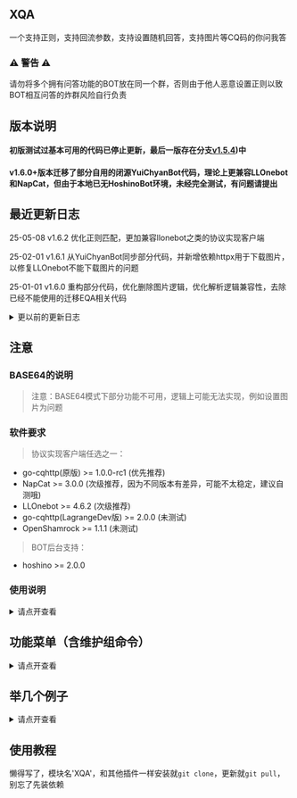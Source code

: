 ## XQA

一个支持正则，支持回流参数，支持设置随机回答，支持图片等CQ码的你问我答

### ⚠ 警告 ⚠

请勿将多个拥有问答功能的BOT放在同一个群，否则由于他人恶意设置正则以致BOT相互问答的炸群风险自行负责

## 版本说明

#### 初版测试过基本可用的代码已停止更新，最后一版存在分支[v1.5.4](https://github.com/azmiao/XQA/tree/v1.5.4))中

#### v1.6.0+版本迁移了部分自用的闭源YuiChyanBot代码，理论上更兼容LLOnebot和NapCat，但由于本地已无HoshinoBot环境，未经完全测试，有问题请提出

## 最近更新日志

25-05-08    v1.6.2  优化正则匹配，更加兼容llonebot之类的协议实现客户端

25-02-01    v1.6.1  从YuiChyanBot同步部分代码，并新增依赖httpx用于下载图片，以修复LLOnebot不能下载图片的问题

25-01-01    v1.6.0  重构部分代码，优化删除图片逻辑，优化解析逻辑兼容性，去除已经不能使用的迁移EQA相关代码

<details>
<summary>更以前的更新日志</summary>

24-11-05    v1.5.4  优化逻辑，尝试兼容NapCat新版本

24-09-02    v1.5.3  对NapCat最新版本进行兼容处理, [issue #15](https://github.com/azmiao/XQA/issues/15)

24-05-24    v1.5.2  新增图片的base64发送方式，在`util.py`中修改配置即可，默认不启用

23-08-31    v1.5.1  新增分群清空我问或者有人问

23-08-24    v1.5.0  新增分群控制启用或者禁用个人问答的功能，默认启用

23-03-04    v1.4.1  修复删除回答时@人的权限问题，同时增加本文档开头的警告提示【务必看一下】

23-02-05    v1.4.0  新增部分自定义配置在`util.py`中

22-12-08    v1.3.4  复制问答功能新增参数，方便群被封后转移数据，详情见下方维护组命令

22-09-26    v1.3.3  全群不要回答的时候缩减显示长度，[issue #8](https://github.com/azmiao/XQA/issues/8)

22-08-25    v1.3.2  修复普通人可以删除有人问的BUG~~呜呜，为什么现在才有人提醒我~~

22-08-25    v1.3.1  默认接入[@morarity123](https://github.com/morarity123)的自定义词库，比星乃的宽容

22-08-24    v1.3.0  【强烈建议更新】接入敏感词系统，防止出事

22-07-10    v1.2.2  兼容gocq的1.0.0-rc2及以上版本，并修复因为修复问题导致的问题

22-06-28    v1.2.1  改回以前的保存格式，方便转移以及其他可能的操作，修复一些可能出现的问题

22-06-24    v1.2.0  支持下载图片，以防图片过期，从旧版更新请务必使用命令`.xqa_format_data`格式化一次，感谢[@morarity123](https://github.com/morarity123)

22-06-01    v1.1.1  修复图片CQ码存储问题，emmm正则表达式写错了2333

22-05-26    v1.1.0  添加功能“看看全群问M”，“全群不要回答N”，“复制问答from..to..”，修正有人问权限错误

</details>

## 注意

### BASE64的说明

> 注意：BASE64模式下部分功能不可用，逻辑上可能无法实现，例如设置图片为问题

### 软件要求

> 协议实现客户端任选之一：
 + go-cqhttp(原版) >= 1.0.0-rc1 (优先推荐)
 + NapCat >= 3.0.0 (次级推荐，因为不同版本有差异，可能不太稳定，建议自测哦)
 + LLOnebot >= 4.6.2 (次级推荐)
 + go-cqhttp(LagrangeDev版) >= 2.0.0 (未测试)
 + OpenShamrock >= 1.1.1 (未测试)

> BOT后台支持：
 + hoshino >= 2.0.0

### 使用说明

<details>
<summary>请点开查看</summary>

> 设置方式：
+ 支持多行匹配
+ 支持小表情，@人等
+ 支持图片，图片采用本地下载保存，永远不会过期

> 问题设置
+ 支持正则表达式
+ 需要回流请用英文括号分组
+ 只有群管理员可以设置有人问，维护组设置的全群问无特殊权限，等同于有人问，只是相当于多个群同时设置有人问，仅仅是方便维护组的功能

> 回答设置
+ 支持随机回复，用'#'分割回答，可以随机回复这几个回答，加上反斜杠形成'\#'就不会分割
+ 回流用$加数字，$1对应问题中第一个括号里的内容，$2就是第二个，以此类推

> 如何回答
+ 回答时优先完全匹配问题，匹配不到才正则匹配
+ 回答顺序按照设置顺序倒序，后设置的先回答
+ 优先返回第一个匹配到的问题对应的回答
+ 优先回答个人问，匹配不到再回答有人问

> 查看问题
+ 显示原始的问题，不会转义正则表达式
+ 显示顺序按照设置顺序，先设置的显示在前面
+ 普通群员和群管理员都可以查看或搜索：有人问和我问
+ 群管理员可以使用查问答@某人，查看他设置的个人问答，也可加搜索参数
+ 维护组使用看看全群问，可以在所有群里搜索问题

> 不要回答
+ 普通群员可以删除自己的问答，群管理员可以删除有人问
+ 群管理可以使用@某人不要回答，来删除某个群员的个人问答
+ 维护组使用全群不要回答，可以在所有群里都删除某个问答，某个群没有这个问答就跳过

> 添加/删除敏感词
+ 仅限维护组使用，添加敏感词可立刻作用于所有群
+ 支持一次添加多个敏感词或者删除多个敏感词，以空格相隔
+ 仅在使用XQA自带的敏感词库时生效

</details>

## 功能菜单（含维护组命令）

<details>
<summary>请点开查看</summary>

### 一般功能

| 功能命令     | 介绍                           |
|:---------|:-----------------------------|
| 我问A你答B   | 设置个人问题                       |
| 有人问C你答D  | 群管理员设置全群问答                   |
| 查问答@某人   | 限群管理单独查某人的全部问答               |
| 查问答@某人G  | 限群管理单独搜索某人的问答，G为搜索内容         |
| 不要回答H    | 删除某个回答H，优先删除我问其次删除有人问，一次只删一个 |
| @某人不要回答H | 限群管理删除某人的某个回答H               |
| 看看有人问    | 看全群设置的问题                     |
| 看看有人问X   | 搜索全群设置的问题，X为搜索内容             |
| 看看我问     | 看自己设置的问题                     |
| 看看我问Y    | 搜索自己设置的问题，Y为搜索内容             |

### 维护组命令

| 功能命令                  | 介绍                                                                                     |
|:----------------------|:---------------------------------------------------------------------------------------|
| 全群问E你答F               | 维护组设置bot所加的所有群都回答的内容                                                                   |
| 看看全群问M                | 维护组搜索所有群的有人问，M为搜索内容                                                                    |
| 全群不要回答N               | 维护组在每个群的有人问里都删除某个问答，没有就跳过                                                              |
| 复制问答from群号1to群号2      | 仅将群号1的有人问复制到群号2<br>例如：复制问答from11248to114514<br>注：该功能是为了bot新加群方便快速复制其他群的有人问过来，正常情况不建议使用 |
| 复制问答from群号1to群号2-self | 将群号1的个人问答复制到群号2<br>例如：复制问答from11248to114514-self                                       |
| 复制问答from群号1to群号2-full | 将群号1的全部问答（有人问+个人问答）复制到群号2<br>例如：复制问答from11248to114514-full                             |
| XQA新增敏感词 A B C        | 维护组可一次添加不限数量的敏感词，每个敏感词需要用空格隔开                                                          | 
| XQA删除敏感词 A B C        | 维护组可一次删除不限数量的敏感词，每个敏感词需要用空格隔开                                                          |
| XQA禁用我问               | 维护组可在某个群发送命令以禁用该群的个人问答相关功能，默认启用                                                        |
| XQA启用我问               | 维护组可在某个群发送命令以启用该群的个人问答相关功能                                                             |
| XQA清空本群所有我问           | 维护组可在某个群发送命令以清空该群所有人设置的我问                                                              |
| XQA清空本群所有有人问          | 维护组可在某个群发送命令以清空该群的有人问                                                                  |
| XQA提取数据               | 维护组可在某个群发送命令以将数据提取成json                                                                |
| XQA重建数据               | 维护组可在某个群发送命令以将json数据转换回data_temp.sqlite                                                |

</details>

## 举几个例子

<details>
<summary>请点开查看</summary>

#### 设置问题

- 我问111你答222
  
    发送：111

    bot回复：222

- 我问(.{0,19})我(.{0,19})你答$1优衣酱$2
  
    发送：抱着我可爱的自己

    bot回复：抱着优衣酱可爱的自己

- 有人问333你答444#555#666

    发送：333

    bot回复：444或者555或者666，这里是随机发送

- 有人问(这里是某张图片)你答啊哈哈哈，寄汤来咯

    发送：(刚才某张图片)

    bot回复：啊哈哈哈，寄汤来咯

- 我问(.{1,19})饿了你答不准饿

    发送：我饿了

    bot回复：不准饿

#### 查看我问

- 看看我问

    bot回复：(你的所有问答)

- 看看我问123

    bot回复：(和123有关的你的所有问答)

#### 管理员查问答

- 查问答@某人

    bot回复：(这个人的所有问答)

- 查问答@某人456

    bot回复：(这个人的和456有关的所有问答)

</details>

## 使用教程

懒得写了，模块名'XQA'，和其他插件一样安装就`git clone`，更新就`git pull`，别忘了先装依赖
